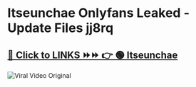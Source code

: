 
 # Itseunchae Onlyfans Leaked - Update Files jj8rq

## <h2><a href="https://clipsfans.com/Itseunchae&ref=git">🔗 Click to LINKS ⏩⏩ 👉 🟢 Itseunchae </a></h2>

<a href="https://clipsfans.com/Itseunchae&ref=git" rel="nofollow" data-target="animated-image.originalLink"><img src="https://i.ibb.co.com/xMMVF88/686577567.gif" alt="Viral Video Original" style="max-width: 100%; display: inline-block;" data-target="animated-image.originalImage"></a>

